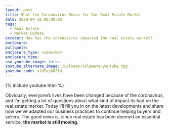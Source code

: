```yaml
---
layout: post
title: What the Coronavirus Means for Our Real Estate Market
date: 2020-04-10 00:00:00
tags:
  - Real Estate
  - Market Update
excerpt: How has the coronavirus impacted the real estate market?
enclosure:
pullquote:
enclosure_type: video/mp4
enclosure_time:
use_youtube_image: false
youtube_alternate_image: /uploads/colemere-youtube.jpg
youtube_code: xlHIaj0OZfU
---
```


{% include youtube.html %}

Obviously, everyone’s lives have been changed because of the coronavirus, and I’m getting a lot of questions about what kind of impact its had on the real estate market. Today I’ll fill you in on the latest developments and share how we’ve adapted our business practices to continue helping buyers and sellers. The good news is, since real estate has been deemed an essential service, **the market is still moving**.